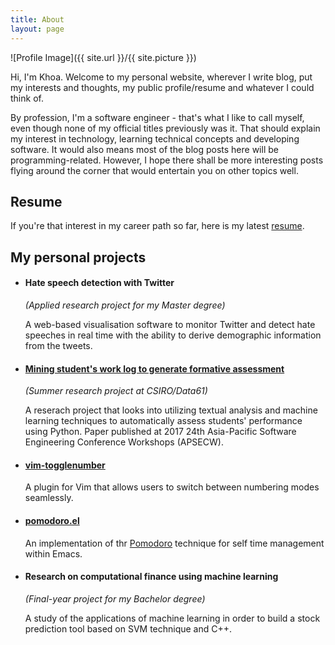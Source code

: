 ```yaml
---
title: About
layout: page
---
```

![Profile Image]({{ site.url }}/{{ site.picture }})

<p>Hi, I'm Khoa. Welcome to my personal website, wherever I write blog, put my
interests and thoughts, my public profile/resume and whatever I could think
of.</p>

<p>By profession, I'm a software engineer - that's what I like to call myself,
even though none of my official titles previously was it. That should explain
my interest in technology, learning technical concepts and developing software.
It would also means most of the blog posts here will be programming-related.
However, I hope there shall be more interesting posts flying around the corner
that would entertain you on other topics well.</p>

<h2>Resume</h2>

<p>
	If you're that interest in my career path so far, here is my latest
	<a href="assets/Resume.pdf">resume</a>.
</p>

<h2>My personal projects</h2>

<ul>
	<li>
		<h4>Hate speech detection with Twitter</h4>
		<i>(Applied research project for my Master degree)</i>
		<p>
			A web-based visualisation software to monitor Twitter and detect
			hate speeches in real time with the ability to derive demographic
			information from the tweets.
		</p>
	</li>
	<li>
		<h4><a href="https://ieeexplore.ieee.org/document/8312528/">Mining student's work log to generate formative assessment</a></h4>
		<i>(Summer research project at CSIRO/Data61)</i>
		<p>
			A reserach project that looks into utilizing textual analysis and
			machine learning techniques to automatically assess students'
			performance using Python. Paper published at 2017 24th Asia-Pacific
			Software Engineering Conference Workshops (APSECW).
		</p>
	</li>
	<li>
		<h4><a href="https://github.com/tkhoa2711/vim-togglenumber">vim-togglenumber</a></h4>
		<p>
			A plugin for Vim that allows users to switch between numbering
			modes seamlessly.
		</p>
	</li>
	<li>
		<h4><a href="https://github.com/tkhoa2711/pomodoro.el">pomodoro.el</a></h4>
		<p>
			An implementation of thr <a href="https://en.wikipedia.org/wiki/Pomodoro_Technique">Pomodoro</a>
			technique for self time management within Emacs.
		</p>
	</li>
	<li>
		<h4>Research on computational finance using machine learning</h4>
		<i>(Final-year project for my Bachelor degree)</i>
		<p>
			A study of the applications of machine learning in order to build
			a stock prediction tool based on SVM technique and C++.
		</p>
	</li>
</ul>
